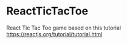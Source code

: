 # ReactTicTacToe
React Tic Tac Toe game based on this tutorial https://reactjs.org/tutorial/tutorial.html

